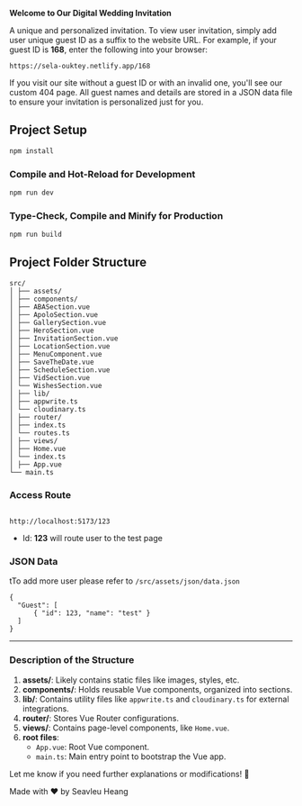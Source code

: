 **Welcome to Our Digital Wedding Invitation**

A unique and personalized invitation. To view user invitation, simply add user unique guest ID as a suffix to the website URL. For example, if your guest ID is **168**, enter the following into your browser: 

```
https://sela-ouktey.netlify.app/168
```

If you visit our site without a guest ID or with an invalid one, you'll see our custom 404 page. All guest names and details are stored in a JSON data file to ensure your invitation is personalized just for you.

## Project Setup

```sh
npm install
```

### Compile and Hot-Reload for Development

```sh
npm run dev
```

### Type-Check, Compile and Minify for Production

```sh
npm run build
```


## Project Folder Structure
```
src/ 
│ ├── assets/ 
│ ├── components/ 
│ ├── ABASection.vue 
│ ├── ApoloSection.vue 
│ ├── GallerySection.vue 
│ ├── HeroSection.vue 
│ ├── InvitationSection.vue 
│ ├── LocationSection.vue 
│ ├── MenuComponent.vue 
│ ├── SaveTheDate.vue 
│ ├── ScheduleSection.vue 
│ ├── VidSection.vue 
│ └── WishesSection.vue 
│ ├── lib/ 
│ ├── appwrite.ts 
│ └── cloudinary.ts 
│ ├── router/ 
│ ├── index.ts 
│ └── routes.ts 
│ ├── views/ 
│ ├── Home.vue 
│ └── index.ts 
│ ├── App.vue 
└── main.ts
```

### Access Route
```

http://localhost:5173/123

```
- Id: **123** will route user to the test page 

### JSON Data
tTo add more user please refer to `/src/assets/json/data.json`
```
{
  "Guest": [
      { "id": 123, "name": "test" }
  ]       
}
```


---

### **Description of the Structure**
1. **assets/**: Likely contains static files like images, styles, etc.
2. **components/**: Holds reusable Vue components, organized into sections.
3. **lib/**: Contains utility files like `appwrite.ts` and `cloudinary.ts` for external integrations.
4. **router/**: Stores Vue Router configurations.
5. **views/**: Contains page-level components, like `Home.vue`.
6. **root files**: 
   - `App.vue`: Root Vue component.
   - `main.ts`: Main entry point to bootstrap the Vue app.

Let me know if you need further explanations or modifications! 🚀

Made with ❤️ by Seavleu Heang
